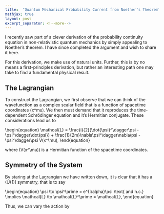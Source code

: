 ```yaml
---
title:  "Quantum Mechanical Probability Current from Noether's Theorem"
mathjax: true
layout: post
excerpt_separator: <!--more-->
---
```


I recently saw part of a clever derivation of the probability continuity equation in non-relativistic quantum mechanics by simply appealing to Noether’s theorem. I have since completed the argument and wish to share it here.

<!--more-->

For this derivation, we make use of natural units. Further, this is by no means a first-principles derivation, but rather an interesting path one may take to find a fundamental physical result.

## The Lagrangian

To construct the Lagrangian, we first observe that we can think of the wavefunction as a complex scalar field that is a function of spacetime coordinates \(x^mu\). We then must demand that it reproduces the time-dependent Schrödinger equation and it’s Hermitian conjugate. These considerations lead us to

\begin{equation} \mathcal{L} = \frac{i}{2}(\dot{\psi}^\dagger\psi - \psi^\dagger\dot{psi}) + \frac{1}{2m}\nabla\psi^\dagger\nabla\psi - \psi^\dagger\psi V(x^\mu), \end{equation}

where \(V(x^\mu)\) is a Hermitian function of the spacetime coordinates.

## Symmetry of the System

By staring at the Lagrangian we have written down, it is clear that it has a \(U(1)\) symmetry, that is to say

\begin{equation} \psi \to \psi^\prime = e^{I\alpha}\psi \text{ and h.c.} \implies \mathcal{L} \to \mathcal{L}^\prime = \mathcal{L}, \end{equation}

Thus, we can vary the action by 
